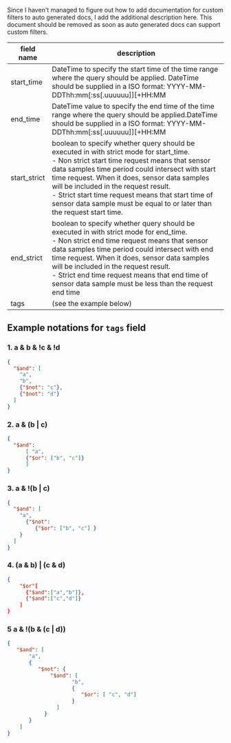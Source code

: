 Since I haven't managed to figure out how to add documentation for custom filters to auto generated docs, I add the additional description here. This document should be removed as soon as auto generated docs can support custom filters.

| field name   | description                              |
| ------------ | ---------------------------------------- |
| start_time   | DateTime to specify the start time of the time range where the query should be applied. DateTime should be supplied in a ISO format: YYYY-MM-DDThh:mm[:ss[.uuuuuu]][+HH:MM|-HH:MM|Z] |
| end_time     | DateTime value to specify the end time of the time range where the query should be applied.DateTime should be supplied in a ISO format: YYYY-MM-DDThh:mm[:ss[.uuuuuu]][+HH:MM|-HH:MM|Z] |
| start_strict | boolean to specify whether query should be executed in with strict mode for start_time.<br />- Non strict start time request means that sensor data samples time period could intersect with start time request. When it does, sensor data samples will be included in the request result.<br />- Strict start time request means that start time of sensor data sample must be equal to  or later than the request start time. |
| end_strict   | boolean to specify whether query should be executed in with strict mode for end_time.<br />- Non strict end time request means that sensor data samples time period could intersect with end time request. When it does, sensor data samples will be included in the request result.<br />- Strict end time request means that end time of sensor data sample must be less than the request end time |
| tags         |  (see the example below)

## Example notations for `tags` field

### 1. a & b & !c & !d 

```json
{
  "$and": [
    "a", 
    "b", 
    {"$not": "c"},
    {"$not": "d"}
  ]
}
```


### 2. a & (b | c)

```json
{
  "$and": 
      [ "a", 
      {"$or": ["b", "c"]}
      ]
}
```


### 3. a & !(b | c)

```json
{
  "$and": [
    "a",
      {"$not": 
         {"$or": ["b", "c"] }
    }
  ]
}
```
### 4. (a & b) | (c & d)

```json
{
    "$or"[
      {"$and":["a","b"]},
      {"$and":["c","d"]}
    ]
}
```


### 5 a & !(b & (c | d))

```json
{
   "$and": [
       "a",
       { 
          "$not": {
              "$and": [
                     "b",
                     { 
                        "$or": [ "c", "d"]
                     }
                ]
            }
       }
    ]
}
```
